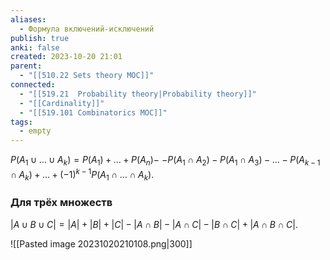 ```yaml
---
aliases:
  - Формула включений-исключений
publish: true
anki: false
created: 2023-10-20 21:01
parent:
  - "[[510.22 Sets theory MOC]]"
connected:
  - "[[519.21  Probability theory|Probability theory]]"
  - "[[Cardinality]]"
  - "[[519.101 Combinatorics MOC]]"
tags:
  - empty
---
```

$P(A_1 \cup \ldots \cup A_k) = P(A_1) + \ldots + P(A_n) -$
$- P(A_1 \cap A_2) - P(A_1 \cap A_3) - \ldots - P(A_{k-1} \cap A_k) + \ldots + (-1)^{k-1}P(A_1 \cap \ldots \cap A_k)$.


### Для трёх множеств
$|A \cup B \cup C| = |A| + |B| + |C| - |A \cap B| - |A \cap C| - |B \cap C| + |A \cap B \cap C|$.


![[Pasted image 20231020210108.png|300]]

